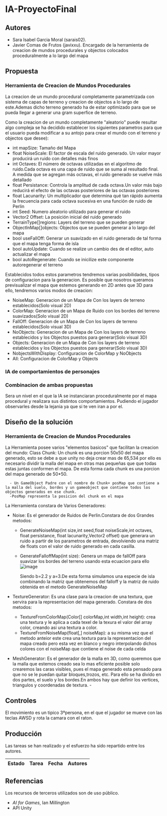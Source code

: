 # IA-ProyectoFinal
## Autores
- Sara Isabel Garcia Moral (sarais02). 
- Javier Comas de Frutos (javixxu). Encargado de la herramienta de creacion de mundos procedurales y objectos colocados proceduralmente a lo largo del mapa
## Propuesta

### Herramienta de Creacion de Mundos Procedurales
La creacion de un mundo procedural completamente parametrizada con sistema de capas de terreno y creacion de objectos a lo largo de este.Ademas dicho terreno
generado ha de estar optimizado para que se pueda llegar a generar una gram superfice de terreno.

Como la creacion de un mundo completamente "aleatorio" puede resultar algo compleja se ha decidido establecer los siguientes parametros para que el usuario
pueda modificar a su antojo para crear el mundo con el terreno y objectos que desee):
  - int mapSize: Tamaño del Mapa
  - float NoiseScale: El factor de escala del ruido generado. Un valor mayor producirá un ruido con detalles más finos
  - int Octaves:  El número de octavas utilizadas en el algoritmo de ruido.Cada octava es una capa de ruido que se suma al resultado final.
    A medida que se agregan más octavas, el ruido generado se vuelve más detallado
  - float Persistance: Controla la amplitud de cada octava.Un valor más bajo reducirá el efecto de las octavas posteriores de las octavas posteriores
  - float Lacunarity: Un multiplicador que determina qué tan rápido aumenta la frecuencia para cada octava sucesiva en una función de ruido de Perlin
  - int Seed: Numero aleatorio utilizado para generar el ruido
  - Vector2 Offset: La posición inicial del ruido generado
  - TerrainType[]regions: Layers del terreno que se pueden generar
  - ObjectInMap[]objects: Objectos que se pueden generar a lo largo del mapa
  - bool useFallOff: Generar un suavizado en el ruido generado de tal forma que el mapa tenga forma de isla
  - bool autoUpdate: Cuando se realize un cambio des de el editor, auto actualizar el mapa
  - bool autoRegenerate: Cuando se inicilize este componente autoregenerar el terreno


Establecidos todos estos parametros tendremos varias posibilidades, tipos de configuracion para la generacion. Es posible que nosotros queramos previsualizar el mapa que estemos generando en 2D antes que 3D para ello,
tendremos varios modos de creacion:
  - NoiseMap: Generacion de un Mapa de Con los layers de terreno establecidos(Solo visual 2D)
  - ColorMap: Generacion de un Mapa de Ruido con  los bordes del terreno suavizados(Solo visual 2D)
  - FallOff: Generacion de un Mapa de Con los layers de terreno establecidos(Solo visual 3D)
  - NoObjects: Generacion de un Mapa de Con los layers de terreno establecidos y los Objectos puestos para generar(Solo visual 3D)
  - Objects: Generacion de un Mapa de Con los layers de terreno establecidos y los Objectos puestos para generar(Solo visual 3D)
  - NobjectsWithDisplay: Configuracion de ColorMap y NoObjects     
  - All: Configuracion de ColorMap y Objects
### IA de comportamientos de personajes
### Combinacion de ambas propuestas
Sera un nivel en el que la IA se instanciaran proceduralmente por el mapa procedural y realizara sus distintos comportamientos. Pudiendo el jugador observarles desde la lejania ya que si te ven iran a por el.
## Diseño de la solución

### Herramienta de Creacion de Mundos Procedurales
La Herramienta posee varios "elementos basicos" que facilitan la creacion del mundo:
  Class Chunk: Un chunk es una porcion 50x50 del mapa generado, esto se debe a que unity no deja crear mas de 65,534 por ello es necesario dividir la malla del mapa en otras mas pequeñas que que todas estas juntas         conformen el mapa. De esta forma cada chunk es una porcion del mapa generado de 50*50. 
  
      - Un GameObject Padre con el nombre de Chunk+ posMap que contiene a la malla del suelo, bordes y un gameobject que contiene todos los objectos generados en ese chunk.
      -PosMap representa la posicion del chunk en el mapa 



La Herramienta constara de Varios Generadores:

  - Noise: Es el generador de Ruidos de Perlin.Constara de dos Grandes metodos: 
  
      - GenerateNoiseMap(int size,int seed,float noiseScale,int octaves, float persistance, float lacunarity,Vector2 offset) que generara un ruido a partir de los parametros de entrada, 
      devolviendo una matriz de floats con el valor de ruido generado en cada casilla.
      
      - GenerateFalloffMap(int size): Genera un mapa de fallOff para suavizar los bordes del terreno usando esta ecuacion para ello 
  ![image](https://github.com/IAV23-G07/IAV23-G07-ProyectoFinal/assets/82498887/efada9ad-700b-494a-8676-2d9b27243b7f) 

        Siendo b=2.2 y a=3.De esta forma simulamos una especie de isla combinando la matriz que obtenemos del falloff y la matriz de ruido obtenida en el metodo GenerateNoiseMap
  - TextureGenerator: Es una clase para la creacion de una textura, que servira para la representacion del mapa generado. Constara de dos metodos:
       - TextureFromColorMap(Color[] colorMap,int width,int height): crea una textura y le aplica a cada texel de la texura el valor del array color, creando asi una textura a color.
       - TextureFromNoiseMap(float[,] noiseMap): a su misma vez que el metodo anteior este crea una textura para la representacion del mapa creado pero esta vez en blanco y negro interpolando dichos colores con el               noiseMap que contiene el noise de cada celda
  - MeshGenerator: Es el generador de la malla en 3D, como queremos que la malla que estemos creado sea lo mas eficiente posible solo crearemos las caras visibles, pues el mapa generado esta pensado para que no se le          puedan quitar bloques,trozos, etc. Para ello se ha divido en dos partes, el suelo y los bordes.En ambos hay que definir los vertices, triangulos y coordenadas de textura. 
        -
## Controles
El movimiento es un tipico 3ºpersona, en el que el jugador se mueve con las teclas AWSD y rota la camara con el raton.
## Producción

Las tareas se han realizado y el esfuerzo ha sido repartido entre los autores.

| Estado  |  Tarea  |  Fecha  |  Autores |
|:-:|:--|:-:|:-:|


## Referencias

Los recursos de terceros utilizados son de uso público.

- *AI for Games*, Ian Millington
- API Unity
